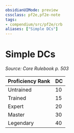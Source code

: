 ```yaml
---
obsidianUIMode: preview
cssclass: pf2e,pf2e-note
tags:
- compendium/src/pf2e/crb
aliases: ["Simple DCs"]
---
```

# Simple DCs  
*Source: Core Rulebook p. 503*  

| Proficiency Rank | DC |
|------------------|----|
| Untrained | 10 |
| Trained | 15 |
| Expert | 20 |
| Master | 30 |
| Legendary | 40 |